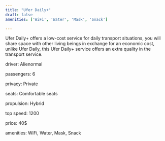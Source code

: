 ```yaml
---
title: "Ufer Daily+"
draft: false
amenities: ['WiFi', 'Water', 'Mask', 'Snack']

---
```

Ufer Daily+ offers a low-cost service for daily transport situations, you will share space with other living beings in exchange for an economic cost, unlike Ufer Daily, this Ufer Daily+ service offers an extra quality in the transport service.

driver: Alienormal

passengers: 6

privacy: Private

seats: Comfortable seats

propulsion: Hybrid

top speed: 1200

price: 40$

amenities: WiFi, Water, Mask, Snack

